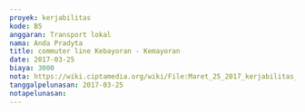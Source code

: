```yaml
---
proyek: kerjabilitas
kode: B5
anggaran: Transport lokal
nama: Anda Pradyta
title: commuter line Kebayoran - Kemayoran
date: 2017-03-25
biaya: 3000
nota: https://wiki.ciptamedia.org/wiki/File:Maret_25_2017_kerjabilitas_B5_commuter_1_anda791.jpg
tanggalpelunasan: 2017-03-25
notapelunasan:
---
```

